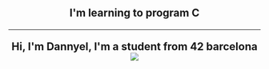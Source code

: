 <h2 align="center"> I'm learning to program C

---

Hi, I'm Dannyel, I'm a student from 42 barcelona
![](42_cursus/github/gato_programando.gif)
